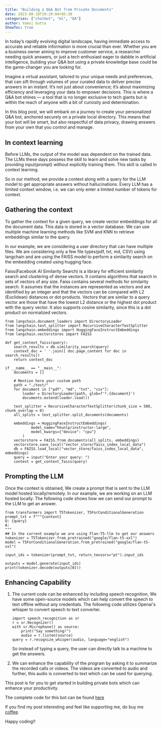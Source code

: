 ```yaml
---
title: "Building a Q&A Bot from Private Documents"
date: 2023-08-18T19:29:04+05:30
categories: ["chatbot", "ml", "QA"]
author: Vamsi Gutta
ShowToc: true
---
```


In today’s rapidly evolving digital landscape, having immediate access to accurate and reliable information is more crucial than ever. Whether you are a business owner aiming to improve customer service, a researcher needing quick answers, or just a tech enthusiast eager to dabble in artificial intelligence, building your Q&A bot using a private knowledge base could be the game-changer you are looking for.

Imagine a virtual assistant, tailored to your unique needs and preferences, that can sift through volumes of your curated data to deliver precise answers in an instant. It’s not just about convenience; it’s about maximizing efficiency and leveraging your data to empower decisions. This is where a Q&A bot shines — a tool that is no longer exclusive to tech giants but is within the reach of anyone with a bit of curiosity and determination.

In this blog post, we will embark on a journey to create your personalized Q&A bot, anchored securely on a private local directory. This means that your bot will be smart, but also respectful of data privacy, drawing answers from your own that you control and manage.

## In context learning

Before LLMs, the output of the model was dependent on the trained data. The LLMs these days possess the skill to learn and solve new tasks by providing input(prompt) without explicitly training them. This skill is called In context learning.

So in our method, we provide a context along with a query for the LLM model to get appropriate answers without hallucinations. Every LLM has a limited context window, i.e. we can only enter a limited number of tokens for context.

## Gathering the context

To gather the context for a given query, we create vector embeddings for all the document data. This data is stored in a vector database. We can use multiple machine learning methods like SVM and KNN to retrieve embeddings similar to the query.

In our example, we are considering a user directory that can have multiple files. We are considering only a few file types(pdf, txt, md, CSV) using langchain and are using the FAISS model to perform a similarity search on the embedding created using hugging face.

Faiss(Facebook AI Similarity Search) is a library for efficient similarity search and clustering of dense vectors. It contains algorithms that search in sets of vectors of any size. Faiss contains several methods for similarity search. It assumes that the instances are represented as vectors and are identified by an integer and that the vectors can be compared with L2 (Euclidean) distances or dot products. Vectors that are similar to a query vector are those that have the lowest L2 distance or the highest dot product with the query vector. It also supports cosine similarity, since this is a dot product on normalized vectors.

```
from langchain.document_loaders import DirectoryLoader
from langchain.text_splitter import RecursiveCharacterTextSplitter
from langchain.embeddings import HuggingFaceInstructEmbeddings
from langchain.vectorstores import FAISS

def get_context_faiss(query):
    search_results = db.similarity_search(query)
    context_doc = ' '.join([ doc.page_content for doc in search_results])
    return context_doc

if __name__ == "__main__":
    documents = []

    # Mention here your custom path
    path = "./test/"
    for document in ["pdf", "md", "txt", "csv"]:
        loader = DirectoryLoader(path, glob=f'*.{document}')
        documents.extend(loader.load())

    text_splitter = RecursiveCharacterTextSplitter(chunk_size = 500, chunk_overlap = 0)
    all_splits = text_splitter.split_documents(documents)

    embeddings = HuggingFaceInstructEmbeddings(
            model_name="hkunlp/instructor-large",
            model_kwargs={"device": "cpu"}
        )
    vectorstore = FAISS.from_documents(all_splits, embeddings)
    vectorstore.save_local("vector_store/faiss_index_local_data")
    db = FAISS.load_local("vector_store/faiss_index_local_data", embeddings)
    query = input("Enter your query: ")
    context = get_context_faiss(query)
```

## Prompting the LLM

Once the context is obtained, We create a prompt that is sent to the LLM model hosted locally/remotely. In our example, we are working on an LLM hosted locally. The following code shows how we can send our prompt to the LLM to get an answer.

```
from transformers import T5Tokenizer, T5ForConditionalGeneration
prompt_txt = f"""{context}
Q: {query}
A: 
"""       
## In the current example we are using Flan-T5-llm to get our answers
tokenizer = T5Tokenizer.from_pretrained("google/flan-t5-xxl")
model = T5ForConditionalGeneration.from_pretrained("google/flan-t5-xxl")

input_ids = tokenizer(prompt_txt, return_tensors="pt").input_ids

outputs = model.generate(input_ids)
print(tokenizer.decode(outputs[0]))
```

## Enhancing Capability

1. The current code can be enhanced by including speech recognition, We have some open-source models which can help convert the speech to text offline without any credentials. The following code utilizes Openai's whisper to convert speech to text converter.

    ```
    import speech_recognition as sr
    r = sr.Recognizer()
    with sr.Microphone() as source:
        print("Say something!")
        audio = r.listen(source)
    query = r.recognize_whisper(audio, language="english")
    ```
    So instead of typing a query, the user can directly talk to a machine to get the answers.

2. We can enhance the capability of the program by asking it to summarize the recorded calls or videos. The videos are converted to audio and further, this audio is converted to text which can be used for querying.

This post is for you to get started in building private bots which can enhance your productivity.

The complete code for this bot can be found [here](https://gist.github.com/vamsigutta/8505493931a7474b455d91729d164c18)

If you find my post interesting and feel like supporting me, do buy me [coffee](https://www.buymeacoffee.com/vamsigutta).

Happy coding!!